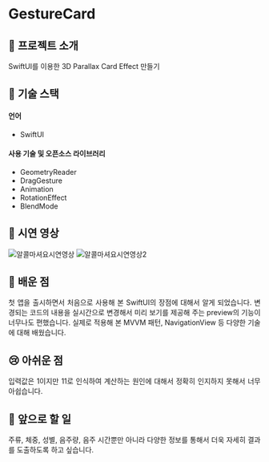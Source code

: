 # GestureCard

## 👐 프로젝트 소개
<p align="justify">
  SwiftUI를 이용한 3D Parallax Card Effect 만들기
</p>

## 🚀 기술 스택

#### 언어
* SwiftUI
#### 사용 기술 및 오픈소스 라이브러리
* GeometryReader
* DragGesture
* Animation
* RotationEffect
* BlendMode

## 🚀 시연 영상
![알콜마셔요시연영상](https://github.com/Sang-Mini/BACCalculator/assets/105893642/ccdf4e3a-3ec7-4288-899c-246c5f417004) ![알콜마셔요시연영상2](https://github.com/Sang-Mini/BACCalculator/assets/105893642/2629cfc0-5079-4c6f-9a92-c0b39836b271)

## 🤩 배운 점
<p align="justify">
  첫 앱을 출시하면서 처음으로 사용해 본 SwiftUI의 장점에 대해서 알게 되었습니다. 변경되는 코드의 내용을 실시간으로 변경해서 미리 보기를 제공해 주는 preview의 기능이 너무나도 편했습니다.
  실제로 적용해 본 MVVM 패턴, NavigationView 등 다양한 기술에 대해 배웠습니다.
</p>

## 😢 아쉬운 점
<p align="justify">
  입력값은 1이지만 11로 인식하여 계산하는 원인에 대해서 정확히 인지하지 못해서 너무 아쉽습니다.
</p>

## 🫡 앞으로 할 일
<p align="justify">
  주류, 체중, 성별, 음주량, 음주 시간뿐만 아니라 다양한 정보를 통해서 더욱 자세히 결과를 도출하도록 하고 싶습니다.
</p>
